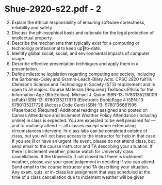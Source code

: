 # Shue-2920-s22.pdf - 2

2. Explain the ethical responsibility of ensuring software correctness, reliability and safety.
3. Discuss the philosophical basis and rationale for the legal protection of intellectual property.
4. Describe the mechanisms that typically exist for a computing or technology professional to keep upto-date.
5. Identify global social, social, and environmental impacts of computer usage.
6. Describe effective presentation techniques and apply them in a presentation.
7. Define milestone legislation regarding computing and society, including the Sarbanes-Oxley and
Gramm-Leach-Bliley Acts.
CPSC 2920 fulfills Clemson’s Science and Technology in Society (STS) requirement and is open
to all majors.
Course Materials
[Required] Textbook:Ethics for the Information Age (8th Edition). Michael J. Quinn
ISBN-13: 9780135218006 (ePub)
ISBN-13: 9780135217979 (Electronic Book)Page 4
ISBN-13: 9780135217726 (Access Code Card)
ISBN-13: 9780136681595 (Paperback)
[Required] Additional readings assigned and posted on Canvas
Attendance and Inclement Weather Policy
Attendance (including online) in class is expected. You are expected to be well prepared for — and to
routinely attend — all classes except when extenuating circumstances intervene.
In-class labs can be completed outside of class, but you will not have access to the instructor for help in
that case. If you are ill or have an urgent life event, please do not attend class, but send email to the
course instructor and TA describing your situation.
If there is inclement weather, please watch for University class cancellations. If the University if not
closed but there is inclement weather, please use your good judgement in deciding if you can attend.
Send email to the course instructor and TA describing your situation. Any exam, quiz, or in-class lab
assignment that was scheduled at the time of a class cancellation due to inclement weather will be given